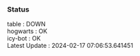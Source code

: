 ### Status


table : DOWN  
hogwarts : OK  
icy-bot : OK  
Latest Update : 2024-02-17 07:06:53.641451
